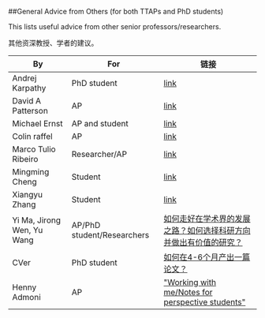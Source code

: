 ##General Advice from Others (for both TTAPs and PhD students)

This lists useful advice from other senior professors/researchers.

其他资深教授、学者的建议。

| By                  | For            | 链接                                                                       |
|---------------------|----------------|----------------------------------------------------------------------------|
| Andrej Karpathy     | PhD student    | [link](https://karpathy.github.io/2016/09/07/phd/)                                 |
| David A Patterson   | AP             | [link](https://people.eecs.berkeley.edu/~pattrsn/talks/Patterson.html)             |
| Michael Ernst       | AP and student | [link](https://homes.cs.washington.edu/~mernst/advice/)                            |
| Colin raffel        | AP             | [link](https://colinraffel.com/blog/reflecting-on-two-years-of-professorship.html) |
| Marco Tulio Ribeiro | Researcher/AP  | [link](https://medium.com/@marcotcr/coming-up-with-research-ideas-3032682e5852)    |
| Mingming Cheng      | Student        | [link](https://mmcheng.net/notice/)                                                |
| Xiangyu Zhang      | Student        | [link](https://mp.weixin.qq.com/s?__biz=Mzg5NTc2MTA0NQ==&mid=2247487252&idx=1&sn=fd73ce6c0f0a7726eb9913fa9c7a41c0&chksm=c00a20eef77da9f8f72b020896b73238b817a329c6115bec3f942a3a4ff7600097e42af952ff&mpshare=1&scene=1&srcid=0901smoTXRMt3ddCcY0XwGNK&sharer_sharetime=1662005458842&sharer_shareid=c5b6fadc801a2c4ecd6ca0096153aea4&version=4.0.9.99149&platform=mac#rd)                                                |
|Yi Ma, Jirong Wen, Yu Wang| AP/PhD student/Researchers|[如何走好在学术界的发展之路？如何选择科研方向并做出有价值的研究？](https://mp.weixin.qq.com/s/wSbITWQqo_fusAdRGdZxvQ)|
|CVer|PhD student|[如何在4-6个月产出一篇论文？](https://mp.weixin.qq.com/s/cJvVyuGDn_rGpNqC7btbLQ)|
|Henny Admoni| AP|["Working with me/Notes for perspective students"](http://hennyadmoni.com/working-with-me/)|
